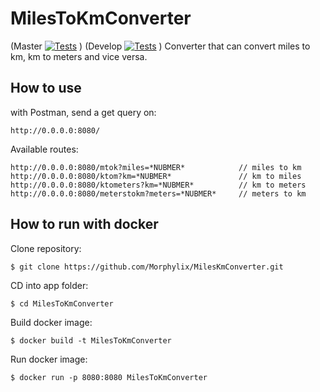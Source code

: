 # MilesToKmConverter
(Master 
[![Tests](https://github.com/Morphylix/MilesKmConverter/actions/workflows/gradle-tests.yml/badge.svg?branch=master)](https://github.com/Morphylix/MilesKmConverter/actions/workflows/gradle-tests.yml) )
(Develop
[![Tests](https://github.com/Morphylix/MilesKmConverter/actions/workflows/gradle-tests.yml/badge.svg?branch=develop)](https://github.com/Morphylix/MilesKmConverter/actions/workflows/gradle-tests.yml) )
Converter that can convert miles to km, km to meters and vice versa.

## How to use

with Postman, send a get query on:
``` 
http://0.0.0.0:8080/ 
```
Available routes:
```
http://0.0.0.0:8080/mtok?miles=*NUBMER*            // miles to km
http://0.0.0.0:8080/ktom?km=*NUBMER*               // km to miles
http://0.0.0.0:8080/ktometers?km=*NUBMER*          // km to meters
http://0.0.0.0:8080/meterstokm?meters=*NUBMER*     // meters to km
```
## How to run with docker
Clone repository:
``` console
$ git clone https://github.com/Morphylix/MilesKmConverter.git
```
CD into app folder:
``` console
$ cd MilesToKmConverter
```
Build docker image:
``` console
$ docker build -t MilesToKmConverter
```
Run docker image:
``` console
$ docker run -p 8080:8080 MilesToKmConverter
```
